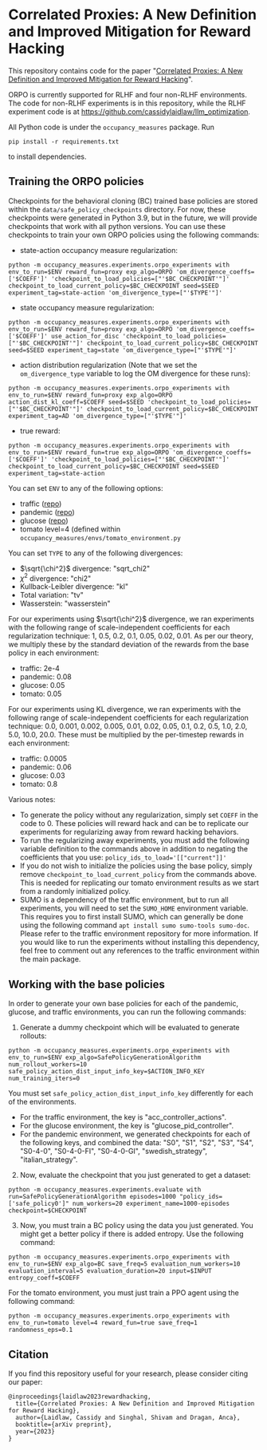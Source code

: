 # Correlated Proxies: A New Definition and Improved Mitigation for Reward Hacking

This repository contains code for the paper "[Correlated Proxies: A New Definition and Improved Mitigation for Reward Hacking](https://arxiv.org/abs/2403.03185)". 

ORPO is currently supported for RLHF and four non-RLHF environments. The code for non-RLHF experiments is in this repository, while the RLHF experiment code is at https://github.com/cassidylaidlaw/llm_optimization.


All Python code is under the `occupancy_measures` package. Run

    pip install -r requirements.txt

to install dependencies.

## Training the ORPO policies
Checkpoints for the behavioral cloning (BC) trained base policies are stored within the `data/safe_policy_checkpoints` directory. For now, these checkpoints were generated in Python 3.9, but in the future, we will provide checkpoints that work with all python versions. You can use these checkpoints to train your own ORPO policies using the following commands: 

- state-action occupancy measure regularization:
```
python -m occupancy_measures.experiments.orpo_experiments with env_to_run=$ENV reward_fun=proxy exp_algo=ORPO 'om_divergence_coeffs=['$COEFF']' 'checkpoint_to_load_policies=["'$BC_CHECKPOINT'"]' checkpoint_to_load_current_policy=$BC_CHECKPOINT seed=$SEED experiment_tag=state-action 'om_divergence_type=["'$TYPE'"]'
```
- state occupancy measure regularization:
```
python -m occupancy_measures.experiments.orpo_experiments with env_to_run=$ENV reward_fun=proxy exp_algo=ORPO 'om_divergence_coeffs=['$COEFF']' use_action_for_disc 'checkpoint_to_load_policies=["'$BC_CHECKPOINT'"]' checkpoint_to_load_current_policy=$BC_CHECKPOINT seed=$SEED experiment_tag=state 'om_divergence_type=["'$TYPE'"]'
```
- action distribution regularization (Note that we set the ```om_divergence_type``` variable to log the OM divergence for these runs):
```
python -m occupancy_measures.experiments.orpo_experiments with env_to_run=$ENV reward_fun=proxy exp_algo=ORPO action_dist_kl_coeff=$COEFF seed=$SEED 'checkpoint_to_load_policies=["'$BC_CHECKPOINT'"]' checkpoint_to_load_current_policy=$BC_CHECKPOINT experiment_tag=AD 'om_divergence_type=["'$TYPE'"]'
```
- true reward:
```
python -m occupancy_measures.experiments.orpo_experiments with env_to_run=$ENV reward_fun=true exp_algo=ORPO 'om_divergence_coeffs=['$COEFF']' 'checkpoint_to_load_policies=["'$BC_CHECKPOINT'"]' checkpoint_to_load_current_policy=$BC_CHECKPOINT seed=$SEED experiment_tag=state-action
```

You can set ```ENV``` to any of the following options:
- traffic ([repo](https://github.com/shivamsinghal001/flow_reward_misspecification))
- pandemic ([repo](https://github.com/shivamsinghal001/pandemic))
- glucose ([repo](https://github.com/shivamsinghal001/glucose))
- tomato level=4 (defined within ```occupancy_measures/envs/tomato_environment.py```

You can set ```TYPE``` to any of the following divergences:
- $\sqrt{\chi^2}$ divergence: "sqrt_chi2"
- $\chi^2$ divergence: "chi2"
- Kullback-Leibler divergence: "kl"
- Total variation: "tv"
- Wasserstein: "wasserstein"

For our experiments using $\sqrt{\chi^2}$ divergence, we ran experiments with the following range of scale-independent coefficients for each regularization technique: 1, 0.5, 0.2, 0.1, 0.05, 0.02, 0.01. As per our theory, we multiply these by the standard deviation of the rewards from the base policy in each environment:
- traffic: 2e-4
- pandemic: 0.08
- glucose: 0.05
- tomato: 0.05

For our experiments using KL divergence, we ran experiments with the following range of scale-independent coefficients for each regularization technique: 0.0, 0.001, 0.002, 0.005, 0.01, 0.02, 0.05, 0.1, 0.2, 0.5, 1.0, 2.0, 5.0, 10.0, 20.0. These must be multiplied by the per-timestep rewards in each environment:
- traffic: 0.0005
- pandemic: 0.06
- glucose: 0.03
- tomato: 0.8

Various notes:
- To generate the policy without any regularization, simply set ```COEFF``` in the code to 0. These policies will reward hack and can be to replicate our experiments for regularizing away from reward hacking behaviors.
- To run the regularizing away experiments, you must add the following variable definition to the commands above in addition to negating the coefficients that you use: ```policy_ids_to_load='[["current"]]'```
- If you do not wish to initialize the policies using the base policy, simply remove ```checkpoint_to_load_current_policy``` from the commands above. This is needed for replicating our tomato environment results as we start from a randomly initialized policy.
- SUMO is a dependency of the traffic environment, but to run all experiments, you will need to set the ```SUMO_HOME``` environment variable. This requires you to first install SUMO, which can generally be done using the following command ```apt install sumo sumo-tools sumo-doc```. Please refer to the traffic environment repository for more information. If you would like to run the experiments without installing this dependency, feel free to comment out any references to the traffic environment within the main package.

## Working with the base policies

In order to generate your own base policies for each of the pandemic, glucose, and traffic environments, you can run the following commands:
1. Generate a dummy checkpoint which will be evaluated to generate rollouts:

```
python -m occupancy_measures.experiments.orpo_experiments with env_to_run=$ENV exp_algo=SafePolicyGenerationAlgorithm num_rollout_workers=10 safe_policy_action_dist_input_info_key=$ACTION_INFO_KEY num_training_iters=0
```
You must set ```safe_policy_action_dist_input_info_key``` differently for each of the environments.
- For the traffic environment, the key is "acc_controller_actions".
- For the glucose environment, the key is "glucose_pid_controller".
- For the pandemic environment, we generated checkpoints for each of the following keys, and combined the data: "S0", "S1", "S2", "S3", "S4", "S0-4-0", "S0-4-0-FI", "S0-4-0-GI", "swedish_strategy", "italian_strategy". 

2. Now, evaluate the checkpoint that you just generated to get a dataset:
  
```
python -m occupancy_measures.experiments.evaluate with run=SafePolicyGenerationAlgorithm episodes=1000 "policy_ids=['safe_policy0']" num_workers=20 experiment_name=1000-episodes checkpoint=$CHECKPOINT
```
3. Now, you must train a BC policy using the data you just generated. You might get a better policy if there is added entropy. Use the following command:

```
python -m occupancy_measures.experiments.orpo_experiments with env_to_run=$ENV exp_algo=BC save_freq=5 evaluation_num_workers=10 evaluation_interval=5 evaluation_duration=20 input=$INPUT entropy_coeff=$COEFF
```

For the tomato environment, you must just train a PPO agent using the following command:

```
python -m occupancy_measures.experiments.orpo_experiments with env_to_run=tomato level=4 reward_fun=true save_freq=1 randomness_eps=0.1
```

## Citation

If you find this repository useful for your research, please consider citing our paper:

```
@inproceedings{laidlaw2023rewardhacking,
  title={Correlated Proxies: A New Definition and Improved Mitigation for Reward Hacking},
  author={Laidlaw, Cassidy and Singhal, Shivam and Dragan, Anca},
  booktitle={arXiv preprint},
  year={2023}
}
```

